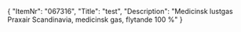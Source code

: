{
  "ItemNr": "067316",
  "Title": "test",
  "Description": "Medicinsk lustgas Praxair Scandinavia, medicinsk gas, flytande 100 %"
}